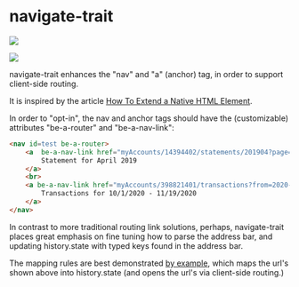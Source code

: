 # navigate-trait

<a href="https://nodei.co/npm/navigate-trait/"><img src="https://nodei.co/npm/navigate-trait.png"></a>

<img src="https://badgen.net/bundlephobia/minzip/navigate-trait">

navigate-trait enhances the "nav" and "a" (anchor) tag, in order to support client-side routing.

It is inspired by the article [How To Extend a Native HTML Element](https://itnext.io/how-to-extend-a-native-html-element-1d4674e09c22).

In order to "opt-in", the nav and anchor tags should have the (customizable) attributes "be-a-router" and "be-a-nav-link":

```html
<nav id=test be-a-router>
    <a  be-a-nav-link href="myAccounts/14394402/statements/201904?page=1">
        Statement for April 2019
    </a>
    <br>
    <a be-a-nav-link href="myAccounts/398821401/transactions?from=2020-10-01&to=2020-11-19">
        Transactions for 10/1/2020 - 11/19/2020
    </a>
</nav>
```

In contrast to more traditional routing link solutions, perhaps, navigate-trait places great emphasis on fine tuning how to parse the address bar, and updating history.state
with typed keys found in the address bar.  

The mapping rules are best demonstrated [by example](https://github.com/bahrus/navigate-trait/blob/baseline/dev.ts#L14), which maps the url's shown above into history.state (and opens the url's via client-side routing.)





